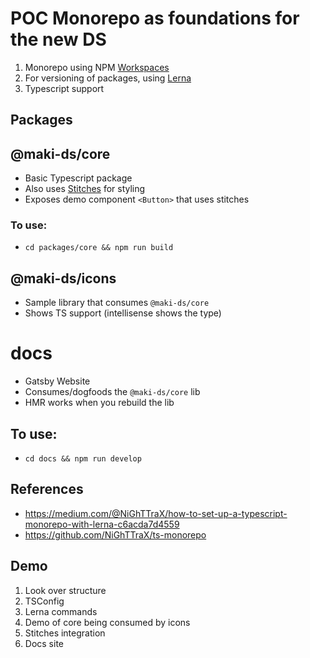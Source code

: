 # POC Monorepo as foundations for the new DS

1. Monorepo using NPM [Workspaces](https://docs.npmjs.com/cli/v7/using-npm/workspaces)
2. For versioning of packages, using [Lerna](https://github.com/lerna/lerna)
3. Typescript support


## Packages

## @maki-ds/core
- Basic Typescript package
- Also uses [Stitches](https://stitches.dev/) for styling
- Exposes demo component `<Button>` that uses stitches


### To use:
- `cd packages/core && npm run build`

## @maki-ds/icons
- Sample library that consumes `@maki-ds/core` 
- Shows TS support (intellisense shows the type)


# docs
- Gatsby Website
- Consumes/dogfoods the `@maki-ds/core` lib
- HMR works when you rebuild the lib

## To use:
- `cd docs && npm run develop`

## References
- https://medium.com/@NiGhTTraX/how-to-set-up-a-typescript-monorepo-with-lerna-c6acda7d4559
- https://github.com/NiGhTTraX/ts-monorepo

## Demo 

1. Look over structure
2. TSConfig
3. Lerna commands
4. Demo of core being consumed by icons
5. Stitches integration
6. Docs site
